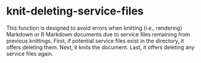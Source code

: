 # knit-deleting-service-files
This function is designed to avoid errors when knitting (i.e., rendering) Markdown or R Markdown documents due to service files remaining from previous knittings. First, if potential service files exist in the directory, it offers deleting them. Next, it knits the document. Last, it offers deleting any service files again.
